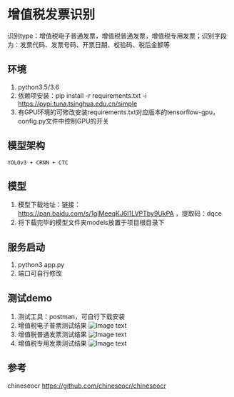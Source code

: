 # 增值税发票识别 
  识别type：增值税电子普通发票，增值税普通发票，增值税专用发票；识别字段为：发票代码、发票号码、开票日期、校验码、税后金额等
## 环境
   1. python3.5/3.6
   2. 依赖项安装：pip install -r requirements.txt -i https://pypi.tuna.tsinghua.edu.cn/simple 
   3. 有GPU环境的可修改安装requirements.txt对应版本的tensorflow-gpu，config.py文件中控制GPU的开关
## 模型架构
    YOLOv3 + CRNN + CTC
   
## 模型
   1. 模型下载地址：链接：https://pan.baidu.com/s/1glMeeqKJ6I1LVPTby9UkPA ，提取码：dqce 
   2. 将下载完毕的模型文件夹models放置于项目根目录下
## 服务启动
   1. python3 app.py
   2. 端口可自行修改
## 测试demo
   1. 测试工具：postman，可自行下载安装
   2. 增值税电子普票测试结果
![Image text](https://github.com/guanshuicheng/invoice/blob/master/test-invoice/%E7%94%B5%E5%AD%90%E5%8F%91%E7%A5%A8-test.png)
   3. 增值税普通发票测试结果
![Image text](https://github.com/guanshuicheng/invoice/blob/master/test-invoice/%E6%9C%BA%E6%89%93%E6%99%AE%E7%A5%A8-test.png)
   4. 增值税专用发票测试结果
![Image text](https://github.com/guanshuicheng/invoice/blob/master/test-invoice/%E6%9C%BA%E6%89%93%E4%B8%93%E7%A5%A8-test.png)
## 参考
chineseocr https://github.com/chineseocr/chineseocr
